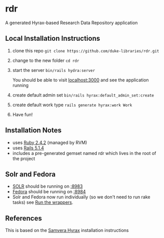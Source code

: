 # rdr

A generated Hyrax-based Research Data Repository application


## Local Installation Instructions

1. clone this repo
`git clone https://github.com/duke-libraries/rdr.git`

2. change to the new folder
`cd rdr`

3. start the server
`bin/rails hydra:server`
    
    You should be able to visit [localhost:3000](http://localhost:3000) and see the application running

4. create default admin set
`bin/rails hyrax:default_admin_set:create`

5. create default work type
`rails generate hyrax:work Work`

6. Have fun!


## Installation Notes

* uses [Ruby 2.4.2](https://www.ruby-lang.org) (managed by RVM)
* uses [Rails 5.1.4](http://rubyonrails.org/)
* includes a pre-generated gemset named rdr which lives in the root of the project


## Solr and Fedora

* [SOLR](https://github.com/apache/lucene-solr) should be running on [:8983](http://localhost:8983)
* [Fedora](https://github.com/fcrepo4/fcrepo4) should be running on [:8984](http://localhost:8984)
* Solr and Fedora now run individually (so we don't need to run rake tasks) see [Run the wrappers](https://github.com/samvera/hyrax/wiki/Hyrax-Development-Guide#run-the-wrappers).



## References

This is based on the [Samvera Hyrax](https://github.com/samvera/hyrax#creating-a-hyrax-based-app) installation instructions
